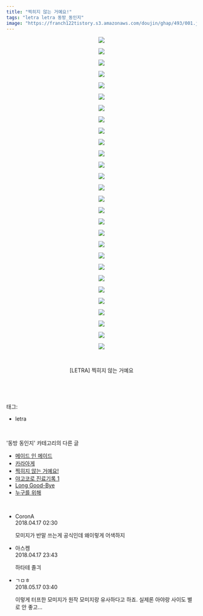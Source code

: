 ```yaml
---
title: "찍히지 않는 거예요!"
tags: "letra letra 동방_동인지"
image: "https://franch122tistory.s3.amazonaws.com/doujin/ghap/493/001.jpg"
---
```

<div class="article">
<p style="text-align: center; clear: none; float: none;"><img src="{{ site.imgserver8 }}/ghap/493/001.jpg"/></p>
<p style="text-align: center; clear: none; float: none;"><img src="{{ site.imgserver8 }}/ghap/493/002.jpg"/></p>
<p style="text-align: center; clear: none; float: none;"><img src="{{ site.imgserver8 }}/ghap/493/003.jpg"/></p>
<p style="text-align: center; clear: none; float: none;"><img src="{{ site.imgserver8 }}/ghap/493/004.jpg"/></p>
<p style="text-align: center; clear: none; float: none;"><img src="{{ site.imgserver8 }}/ghap/493/005.jpg"/></p>
<p style="text-align: center; clear: none; float: none;"><img src="{{ site.imgserver8 }}/ghap/493/006.jpg"/></p>
<p style="text-align: center; clear: none; float: none;"><img src="{{ site.imgserver8 }}/ghap/493/007.jpg"/></p>
<p style="text-align: center; clear: none; float: none;"><img src="{{ site.imgserver8 }}/ghap/493/008.jpg"/></p>
<p style="text-align: center; clear: none; float: none;"><img src="{{ site.imgserver8 }}/ghap/493/009.jpg"/></p>
<p style="text-align: center; clear: none; float: none;"><img src="{{ site.imgserver8 }}/ghap/493/010.jpg"/></p>
<p style="text-align: center; clear: none; float: none;"><img src="{{ site.imgserver8 }}/ghap/493/011.jpg"/></p>
<p style="text-align: center; clear: none; float: none;"><img src="{{ site.imgserver8 }}/ghap/493/012.jpg"/></p>
<p style="text-align: center; clear: none; float: none;"><img src="{{ site.imgserver8 }}/ghap/493/013.jpg"/></p>
<p style="text-align: center; clear: none; float: none;"><img src="{{ site.imgserver8 }}/ghap/493/014.jpg"/></p>
<p style="text-align: center; clear: none; float: none;"><img src="{{ site.imgserver8 }}/ghap/493/015.jpg"/></p>
<p style="text-align: center; clear: none; float: none;"><img src="{{ site.imgserver8 }}/ghap/493/016.jpg"/></p>
<p style="text-align: center; clear: none; float: none;"><img src="{{ site.imgserver8 }}/ghap/493/017.jpg"/></p>
<p style="text-align: center; clear: none; float: none;"><img src="{{ site.imgserver8 }}/ghap/493/018.jpg"/></p>
<p style="text-align: center; clear: none; float: none;"><img src="{{ site.imgserver8 }}/ghap/493/019.jpg"/></p>
<p style="text-align: center; clear: none; float: none;"><img src="{{ site.imgserver8 }}/ghap/493/020.jpg"/></p>
<p style="text-align: center; clear: none; float: none;"><img src="{{ site.imgserver8 }}/ghap/493/021.jpg"/></p>
<p style="text-align: center; clear: none; float: none;"><img src="{{ site.imgserver8 }}/ghap/493/022.jpg"/></p>
<p style="text-align: center; clear: none; float: none;"><img src="{{ site.imgserver8 }}/ghap/493/023.jpg"/></p>
<p style="text-align: center; clear: none; float: none;"><img src="{{ site.imgserver8 }}/ghap/493/024.jpg"/></p>
<p style="text-align: center; clear: none; float: none;"><img src="{{ site.imgserver8 }}/ghap/493/025.jpg"/></p>
<p style="text-align: center; clear: none; float: none;"><img src="{{ site.imgserver8 }}/ghap/493/026.jpg"/></p>
<p style="text-align: center; clear: none; float: none;"><img src="{{ site.imgserver8 }}/ghap/493/027.jpg"/></p>
<p style="text-align: center; clear: none; float: none;"><img src="{{ site.imgserver8 }}/ghap/493/028.jpg"/></p>
<p style="text-align: center; clear: none; float: none;"><br/></p>
<p style="text-align: center; clear: none; float: none;">[LETRA] 찍히지 않는 거예요</p>
<p><br/></p>
</div><br/>
<div class="tagTrail">
<p>태그: </p>
<ul>
<li>letra</li>
</ul>
</div><br/>
<div class="another">
<p>'동방 동인지' 카테고리의 다른 글</p>
<ul>
<li><a href="/ghap_495">메이드 인 메이드</a></li>
<li><a href="/ghap_494">카라아게</a></li>
<li><a href="/ghap_493">찍히지 않는 거예요!</a></li>
<li><a href="/ghap_492">야고코로 진료기록 1</a></li>
<li><a href="/ghap_491">Long Good-Bye</a></li>
<li><a href="/ghap_490">누구를 위해</a></li>
</ul>
</div><br/>
<div class="cb_module cb_fluid">
<div class="cb_wrt cb_profile">
<div class="comment">
<ul>
<li class="cb_thumb_off" id="comment15240077">
<div class="cb_comment_area">
<div class="cb_info_area">
<div class="cb_section">
<span class="cb_nick_name">CoronA</span>
</div>
<div class="cb_section">
<span class="cb_date">2018.04.17 02:30 </span>
</div>
</div>
<div class="cb_dsc_comment">
<p class="cb_dsc">
											모미지가 반말 쓰는게 공식인데 왜이렇게 어색하지
										</p>
</div>
</div></li>
<li class="cb_thumb_off" id="comment15240509">
<div class="cb_comment_area">
<div class="cb_info_area">
<div class="cb_section">
<span class="cb_nick_name">아스켕</span>
</div>
<div class="cb_section">
<span class="cb_date">2018.04.17 23:43 </span>
</div>
</div>
<div class="cb_dsc_comment">
<p class="cb_dsc">
											하타테 졸긔
										</p>
</div>
</div></li>
<li class="cb_thumb_off" id="comment15257533">
<div class="cb_comment_area">
<div class="cb_info_area">
<div class="cb_section">
<span class="cb_nick_name">ㄱㅁㅎ</span>
</div>
<div class="cb_section">
<span class="cb_date">2018.05.17 03:40 </span>
</div>
</div>
<div class="cb_dsc_comment">
<p class="cb_dsc">
											이렇게 터프한 모미지가 원작 모미지랑 유사하다고 하죠. 실제론 아야랑 사이도 별로 안 좋고...
										</p>
</div>
</div></li>
</ul>
</div>
</div><!-- commentList close -->
</div><br/>
